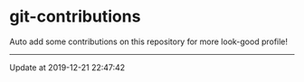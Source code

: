 # git-contributions

Auto add some contributions on this repository for more look-good profile!

---

Update at 2019-12-21 22:47:42
